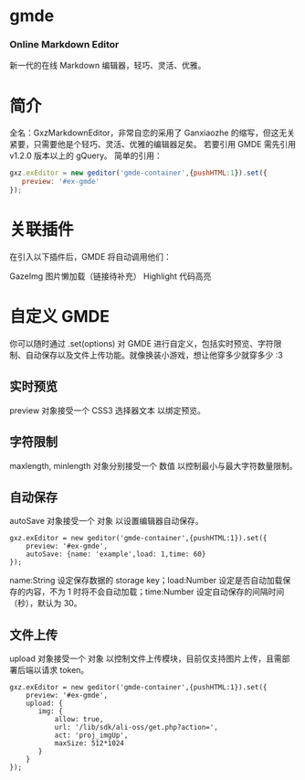 # gmde
### Online Markdown Editor
新一代的在线 Markdown 编辑器，轻巧、灵活、优雅。

# 简介
全名：GxzMarkdownEditor，非常自恋的采用了 Ganxiaozhe 的缩写，但这无关紧要，只需要他是个轻巧、灵活、优雅的编辑器足矣。
若要引用 GMDE 需先引用 v1.2.0 版本以上的 gQuery。
简单的引用：
```javascript
gxz.exEditor = new geditor('gmde-container',{pushHTML:1}).set({
   preview: '#ex-gmde'
});
```

# 关联插件
在引入以下插件后，GMDE 将自动调用他们：

GazeImg 图片懒加载（链接待补充）
Highlight 代码高亮

# 自定义 GMDE
你可以随时通过 .set(options) 对 GMDE 进行自定义，包括实时预览、字符限制、自动保存以及文件上传功能。就像换装小游戏，想让他穿多少就穿多少 :3

## 实时预览
preview 对象接受一个 CSS3 选择器文本 以绑定预览。

## 字符限制
maxlength, minlength 对象分别接受一个 数值 以控制最小与最大字符数量限制。

## 自动保存
autoSave 对象接受一个 对象 以设置编辑器自动保存。
```
gxz.exEditor = new geditor('gmde-container',{pushHTML:1}).set({
    preview: '#ex-gmde',
    autoSave: {name: 'example',load: 1,time: 60}
});
```
name:String 设定保存数据的 storage key；load:Number 设定是否自动加载保存的内容，不为 1 时将不会自动加载；time:Number 设定自动保存的间隔时间（秒），默认为 30。

## 文件上传
upload 对象接受一个 对象 以控制文件上传模块，目前仅支持图片上传，且需部署后端以请求 token。
```
gxz.exEditor = new geditor('gmde-container',{pushHTML:1}).set({
    preview: '#ex-gmde',
    upload: {
       img: {
           allow: true,
           url: '/lib/sdk/ali-oss/get.php?action=',
           act: 'proj_imgUp',
           maxSize: 512*1024
       }
    }
});
```
